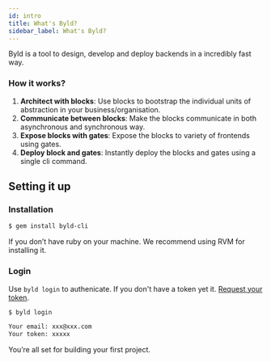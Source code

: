 ```yaml
---
id: intro
title: What's Byld?
sidebar_label: What's Byld?
---
```


Byld is a tool to design, develop and deploy backends in a incredibly fast way.

### How it works?

1. **Architect with blocks**: Use blocks to bootstrap the individual units of abstraction in your business/organisation.
2. **Communicate between blocks**: Make the blocks communicate in both asynchronous and synchronous way.
3. **Expose blocks with gates**: Expose the blocks to variety of frontends using gates.
4. **Deploy block and gates**: Instantly deploy the blocks and gates using a single cli command.

## Setting it up

### Installation

```sh
$ gem install byld-cli
```
If you don’t have ruby on your machine. We recommend using RVM for installing it.

### Login

Use `byld login` to authenicate. If you don't have a token yet it. [Request your token](https://forms.gle/2VGp3jgdndogwM939).

```sh
$ byld login

Your email: xxx@xxx.com
Your token: xxxxx
```
You’re all set for building your first project.

